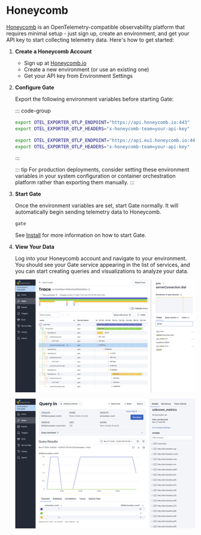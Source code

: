 # Honeycomb

[Honeycomb](https://www.honeycomb.io/) is an OpenTelemetry-compatible observability platform that requires minimal setup - just sign up, create an environment, and get your API key to start collecting telemetry data. Here's how to get started:

1. **Create a Honeycomb Account**

   - Sign up at [Honeycomb.io](https://ui.honeycomb.io/signup)
   - Create a new environment (or use an existing one)
   - Get your API key from Environment Settings

2. **Configure Gate**

   Export the following environment variables before starting Gate:

   ::: code-group

   ```bash [US Region]
   export OTEL_EXPORTER_OTLP_ENDPOINT="https://api.honeycomb.io:443"
   export OTEL_EXPORTER_OTLP_HEADERS="x-honeycomb-team=your-api-key"
   ```

   ```bash [EU Region]
   export OTEL_EXPORTER_OTLP_ENDPOINT="https://api.eu1.honeycomb.io:443"
   export OTEL_EXPORTER_OTLP_HEADERS="x-honeycomb-team=your-api-key"
   ```

   :::

   ::: tip
   For production deployments, consider setting these environment variables in your system configuration or container orchestration platform rather than exporting them manually.
   :::

3. **Start Gate**

   Once the environment variables are set, start Gate normally. It will automatically begin sending telemetry data to Honeycomb.

   ```bash
   gate
   ```

   See [Install](/guide/install/) for more information on how to start Gate.

4. **View Your Data**

   Log into your Honeycomb account and navigate to your environment. You should see your Gate service appearing in the list of services, and you can start creating queries and visualizations to analyze your data.

   ![Trace](trace.png)

   ![Metric](metric.png)
